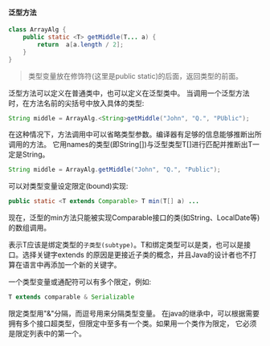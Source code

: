#### 泛型方法
```java
class ArrayAlg {
	public static <T> getMiddle(T... a) {
		return  a[a.length / 2];
	}
}
```
> 类型变量放在修饰符(这里是public static)的后面，返回类型的前面。

泛型方法可以定义在普通类中，也可以定义在泛型类中。
当调用一个泛型方法时，在方法名前的尖括号中放入具体的类型:
```java
String middle = ArrayAlg.<String>getMiddle("John", "Q.", "PUblic");
```

在这种情况下，方法调用中可以省略<String>类型参数。编译器有足够的信息能够推断出所调用的方法。
它用names的类型(即String[])与泛型类型T[]进行匹配并推断出T一定是String。
```java
String middle = ArrayAlg.getMiddle("John", "Q.", "Public");
```

可以对类型变量设定限定(bound)实现:
```java
public static <T extends Comparable> T min(T[] a) ...
```
现在，泛型的min方法只能被实现Comparable接口的类(如String、LocalDate等)的数组调用。

> <T extends BoundingType>
表示T应该是绑定类型的`子类型(subtype)`。T和绑定类型可以是类，也可以是接口。选择关键字extends
的原因是更接近子类的概念，并且Java的设计者也不打算在语言中再添加一个新的关键字。

一个类型变量或通配符可以有多个限定，例如:
```java
T extends comparable & Serializable
```
限定类型用"&"分隔，而逗号用来分隔类型变量。
在java的继承中，可以根据需要拥有多个接口超类型，但限定中至多有一个类。如果用一个类作为限定，
它必须是限定列表中的第一个。

